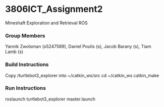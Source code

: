 # 3806ICT_Assignment2
Mineshaft Exploration and Retrieval ROS

### Group Members
Yannik Zwolsman (s5247589), Daniel Poulis (s), Jacob Barany (s), Tiam Lamb (s)

### Build Instructions
Copy /turtlebot3_explorer into ~/catkin_ws/src
cd ~/catkin_ws
catkin_make

### Run Instructions
roslaunch turtlebot3_explorer master.launch